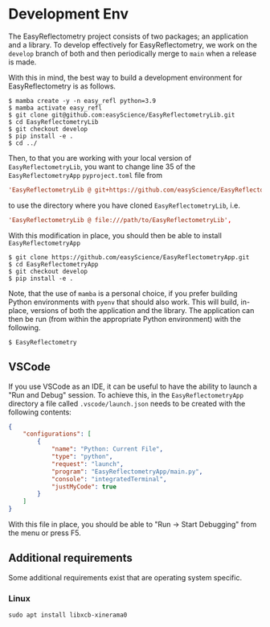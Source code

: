 # Development Env

The EasyReflectometry project consists of two packages; an application and a library. 
To develop effectively for EasyReflectometry, we work on the `develop` branch of both and then periodically merge to `main` when a release is made. 

With this in mind, the best way to build a development environment for EasyReflectometry is as follows. 

```console
$ mamba create -y -n easy_refl python=3.9
$ mamba activate easy_refl
$ git clone git@github.com:easyScience/EasyReflectometryLib.git
$ cd EasyReflectometryLib
$ git checkout develop
$ pip install -e .
$ cd ../
```

Then, to that you are working with your local version of `EasyReflectometryLib`, you want to change line 35 of the `EasyReflectometryApp` `pyproject.toml` file from

```toml
'EasyReflectometryLib @ git+https://github.com/easyScience/EasyReflectometryLib.git@develop',
```

to use the directory where you have cloned `EasyReflectometryLib`, i.e.

```toml
'EasyReflectometryLib @ file:///path/to/EasyReflectometryLib',
```

With this modification in place, you should then be able to install `EasyReflectometryApp`

```console
$ git clone https://github.com/easyScience/EasyReflectometryApp.git
$ cd EasyReflectometryApp
$ git checkout develop
$ pip install -e .
```

Note, that the use of `mamba` is a personal choice, if you prefer building Python environments with `pyenv` that should also work. 
This will build, in-place, versions of both the application and the library. 
The application can then be run (from within the appropriate Python environment) with the following. 

```console
$ EasyReflectometry
```

## VSCode 

If you use VSCode as an IDE, it can be useful to have the ability to launch a "Run and Debug" session. 
To achieve this, in the `EasyReflectometryApp` directory a file called `.vscode/launch.json` needs to be created with the following contents: 

```json
{
    "configurations": [
        {
            "name": "Python: Current File",
            "type": "python",
            "request": "launch",
            "program": "EasyReflectometryApp/main.py",
            "console": "integratedTerminal",
            "justMyCode": true
        }
    ]
}
```

With this file in place, you should be able to "Run → Start Debugging" from the menu or press F5. 

## Additional requirements

Some additional requirements exist that are operating system specific. 

### Linux

```console
sudo apt install libxcb-xinerama0
```
